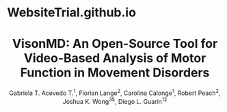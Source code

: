 # WebsiteTrial.github.io
<h1 align="center">VisonMD: An Open-Source Tool for Video-Based Analysis of Motor Function in Movement Disorders</h1>

<div align="center">
  Gabriela T. Acevedo T.<sup>1</sup>, Florian Lange<sup>2</sup>, Carolina Calonge<sup>1</sup>, Robert Peach<sup>2</sup>, Joshua K. Wong<sup>35</sup>, Diego L. Guarin<sup>12</sup>
</div>
